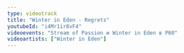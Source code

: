 ```yaml
---
type: videotrack
title: "Winter in Eden - Regrets"
youtubeId: "i4Mr1ir8vF4"
videoevents: "Stream of Passion и Winter in Eden в P60"
videoartists: ["Winter in Eden"]
---
```

